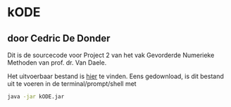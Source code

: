 # kODE
## door Cedric De Donder

Dit is de sourcecode voor Project 2 van het vak Gevorderde Numerieke Methoden van prof. dr. Van Daele.

Het uitvoerbaar bestand is [hier](https://github.com/cshdedonder/kODE/raw/master/kODE.jar) te vinden. Eens gedownload, is dit bestand uit te voeren in de terminal/prompt/shell met
```bash
java -jar kODE.jar
```

